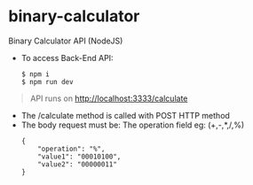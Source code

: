 # binary-calculator
Binary Calculator API (NodeJS)

- To access Back-End API:
	 ```
	$ npm i
	$ npm run dev
	```
> API runs on [http://localhost:3333/calculate](http://localhost:3333/calculate)
- The /calculate method is called with POST HTTP method
- The body request must be:
  The operation field eg: (+,-,*,/,%)
    ```
	{
        "operation": "%",
        "value1": "00010100",
        "value2": "00000011"
    }
	```

    
